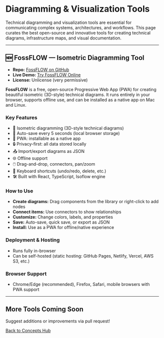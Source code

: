 # Diagramming & Visualization Tools

Technical diagramming and visualization tools are essential for communicating complex systems, architectures, and workflows. This page curates the best open-source and innovative tools for creating technical diagrams, infrastructure maps, and visual documentation.

---

## 🆕 FossFLOW — Isometric Diagramming Tool

- **Repo:** [FossFLOW on GitHub](https://github.com/stan-smith/FossFLOW)
- **Live Demo:** [Try FossFLOW Online](https://stan-smith.github.io/FossFLOW/)
- **License:** Unlicense (very permissive)

**FossFLOW** is a free, open-source Progressive Web App (PWA) for creating beautiful isometric (3D-style) technical diagrams. It runs entirely in your browser, supports offline use, and can be installed as a native app on Mac and Linux.

### Key Features

- 🎨 Isometric diagramming (3D-style technical diagrams)
- 💾 Auto-save every 5 seconds (local browser storage)
- 📱 PWA: installable as a native app
- 🔒 Privacy-first: all data stored locally
- 📤 Import/export diagrams as JSON
- 🌐 Offline support
- 🖱️ Drag-and-drop, connectors, pan/zoom
- 📝 Keyboard shortcuts (undo/redo, delete, etc.)
- 🛠️ Built with React, TypeScript, Isoflow engine

### How to Use

- **Create diagrams:** Drag components from the library or right-click to add nodes
- **Connect items:** Use connectors to show relationships
- **Customize:** Change colors, labels, and properties
- **Save:** Auto-save, quick save, or export as JSON
- **Install:** Use as a PWA for offline/native experience

### Deployment & Hosting

- Runs fully in-browser
- Can be self-hosted (static hosting: GitHub Pages, Netlify, Vercel, AWS S3, etc.)

### Browser Support

- Chrome/Edge (recommended), Firefox, Safari, mobile browsers with PWA support

---

## More Tools Coming Soon

Suggest additions or improvements via pull request!

[Back to Concepts Hub](./README.md)
